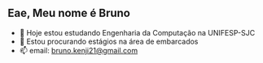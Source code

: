 ## Eae, Meu nome é Bruno

- 🌱 Hoje estou estudando Engenharia da Computação na UNIFESP-SJC
- 🤔 Estou procurando estágios na área de embarcados
- 📫 email: bruno.kenji21@gmail.com
